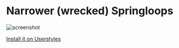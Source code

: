 # Narrower (wrecked) Springloops 

![screenshot](https://df6a.https.cdn.softlayer.net/80DF6A/static.userstyles.org/style_screenshot_thumbnails/105014_after.png)

[Install it on Userstyles](https://userstyles.org/styles/105014/narrower-wrecked-springloops)
